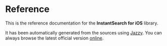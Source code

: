 

# Reference

This is the reference documentation for the **InstantSearch for iOS** library.

It has been automatically generated from the sources using [Jazzy](https://github.com/realm/jazzy). You can always browse the latest official version [online](https://community.algolia.com/instantsearch-ios).
